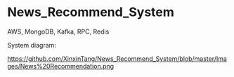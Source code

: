 # News_Recommend_System
AWS, MongoDB, Kafka, RPC, Redis


System diagram:

https://github.com/XinxinTang/News_Recommend_System/blob/master/Images/News%20Recommendation.png
